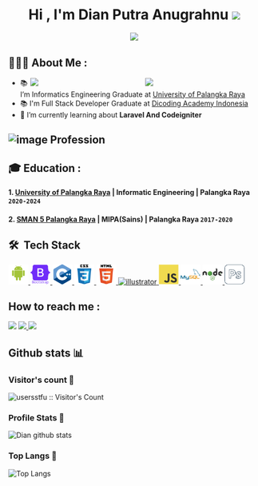 <h1 align="center">Hi , I'm Dian Putra Anugrahnu <img src="https://media.giphy.com/media/hvRJCLFzcasrR4ia7z/giphy.gif" width="35"></h1>
  <p align="center">
  <a href="https://github.com/DenverCoder1/readme-typing-svg"><img src="https://readme-typing-svg.herokuapp.com?lines=Informatics+Engineering+Graduate;Class+Of+2020;Enthusiastic+About+New+Things&center=true&width=500&height=50"></a>
</p>

## 👨🏻‍💻 About Me :
<img align='right' src="https://1.bp.blogspot.com/-17BuSJ7QAdE/WeYZIQD69TI/AAAAAAAAHKw/GZiw3kRbMiUltbr2eYhu2cP0voQVhtXdwCLcBGAs/s1600/21.jpg" width="230"> 
<img align='right'
src="https://help.dicoding.com/wp-content/uploads/2021/01/dicoding-edit-1.jpg" width="230">

- 📚 I’m Informatics Engineering Graduate at <a href="https://www.upr.ac.id/">University of Palangka Raya</a> 
- 📚 I'm Full Stack Developer Graduate at <a href="https://www.dicoding.com/">Dicoding Academy Indonesia<a/> 
- 🌱 I’m currently learning about <strong>Laravel And Codeigniter</strong>

## ![image](https://github.com/user-attachments/assets/6bfbffee-ab4f-48d8-9311-589721813208) Profession


## 🎓 Education :
#### 1. [University of Palangka Raya](https://www.upr.ac.id/) | Informatic Engineering | Palangka Raya `2020-2024`
#### 2. [SMAN 5 Palangka Raya](https://sman5palangkaraya.sch.id/) | MIPA(Sains) | Palangka Raya `2017-2020`

## 🛠 &nbsp;Tech Stack
<p align="left"> <a href="https://developer.android.com" target="_blank" rel="noreferrer"> <img
      src="https://raw.githubusercontent.com/devicons/devicon/master/icons/android/android-original-wordmark.svg"
      alt="android" width="40" height="40" /> </a> <a href="https://getbootstrap.com" target="_blank" rel="noreferrer">
    <img src="https://raw.githubusercontent.com/devicons/devicon/master/icons/bootstrap/bootstrap-plain-wordmark.svg"
      alt="bootstrap" width="40" height="40" /> </a> </a> <a href="https://www.w3schools.com/cpp/" target="_blank" rel="noreferrer">
    <img src="https://raw.githubusercontent.com/devicons/devicon/master/icons/cplusplus/cplusplus-original.svg"
      alt="cplusplus" width="40" height="40" /> </a> <a href="https://www.w3schools.com/css/" target="_blank"
    rel="noreferrer"> <img
      src="https://raw.githubusercontent.com/devicons/devicon/master/icons/css3/css3-original-wordmark.svg" alt="css3"
      width="40" height="40" /> </a> <a href="https://www.w3.org/html/" target="_blank" rel="noreferrer"> <img
      src="https://raw.githubusercontent.com/devicons/devicon/master/icons/html5/html5-original-wordmark.svg"
      alt="html5" width="40" height="40" /> </a> <a href="https://www.adobe.com/in/products/illustrator.html"
    target="_blank" rel="noreferrer"> <img
      src="https://www.vectorlogo.zone/logos/adobe_illustrator/adobe_illustrator-icon.svg" alt="illustrator" width="40"
      height="40" /> </a> <a href="https://developer.mozilla.org/en-US/docs/Web/JavaScript" target="_blank"
    rel="noreferrer"> <img
      src="https://raw.githubusercontent.com/devicons/devicon/master/icons/javascript/javascript-original.svg"
      alt="javascript" width="40" height="40" /> </a> <a href="https://kotlinlang.org" target="_blank" rel="noreferrer">
  </a> <a href="https://www.mysql.com/" target="_blank" rel="noreferrer"> <img
      src="https://raw.githubusercontent.com/devicons/devicon/master/icons/mysql/mysql-original-wordmark.svg"
      alt="mysql" width="40" height="40" /> </a> </a> <a href="https://nodejs.org" target="_blank" rel="noreferrer"> <img
      src="https://raw.githubusercontent.com/devicons/devicon/master/icons/nodejs/nodejs-original-wordmark.svg"
      alt="nodejs" width="40" height="40" /> </a>
     </a> <a href="https://www.photoshop.com/en" target="_blank"
    rel="noreferrer"> <img
      src="https://raw.githubusercontent.com/devicons/devicon/master/icons/photoshop/photoshop-line.svg" alt="photoshop"
      width="40" height="40" /> </a> </a></p>
      
## How to reach me :
<img src="https://img.shields.io/badge/dianpea00@gmail.com-%23D14836.svg?&style=for-the-badge&logo=gmail&logoColor=white" href="dianpea00@gmail.com">
<a href="https://www.linkedin.com/in/dian-putra-anugrahnu-85bb491a6/">
<img src="https://img.shields.io/badge/Dian Putra Anugrahnu-%230077B5.svg?&style=for-the-badge&logo=linkedin&logoColor=white" >
</a>
<a href="https://github.com/usersstfu">
<img src="https://img.shields.io/badge/usersstfu-000000.svg?&style=for-the-badge&logo=github&logoColor=white">
</a>

## Github stats 📊
### Visitor's count 👀
<p><img src="https://profile-counter.glitch.me/{usersstfu}/count.svg" alt="usersstfu :: Visitor's Count" /></p>

### Profile Stats 🎹
![Dian github stats](https://github-readme-stats.vercel.app/api?username=usersstfu&count_private=true&show_icons=true&theme=radical&include_all_commits=true)

### Top Langs 👅
![Top Langs](https://github-readme-stats.vercel.app/api/top-langs/?username=usersstfu&langs_count=10&theme=tokyonight&layout=compact)

